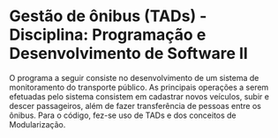 # Gestão de ônibus (TADs) - Disciplina: Programação e Desenvolvimento de Software II
O programa a seguir consiste no desenvolvimento de um sistema de monitoramento do transporte público. As principais operações a serem efetuadas pelo sistema consistem em cadastrar novos veículos, subir e descer passageiros, além de fazer transferência de pessoas entre os ônibus. Para o código, fez-se uso de TADs e dos conceitos de Modularização.
